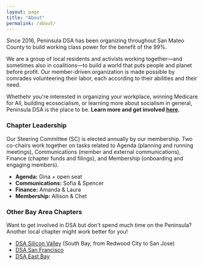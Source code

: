 ```yaml
---
layout: page
title: "About"
permalink: /about/
---
```


Since 2016, Peninsula DSA has been organizing throughout San Mateo County to build working class power for the benefit of the 99%. 
<br>

We are a group of local residents and activists working together—and sometimes also in coalitions—to build a world that puts people and planet before profit. Our member-driven organization is made possible by comrades volunteering their labor, each according to their abilities and their need.
<br>

Whethehr you're interested in organizing your workplace, winning Medicare for All, building ecosocialism, or learning more about socialism in general, Peninsula DSA is the place to be. **Learn more and get involved [here](../get-involved/).**

<h3>Chapter Leadership</h3>

Our Steering Committee (SC) is elected annually by our membership. Two co-chairs work together on tasks related to Agenda (planning and running meetings), Communications (member and external communications), Finance (chapter funds and filings), and Membership (onboarding and engaging members).

* **Agenda:** Gina + open seat
* **Communications:** Sofia & Spencer
* **Finance:** Amanda & Laura
* **Membership:** Allison & Chet

<h3>Other Bay Area Chapters</h3>

Want to get involved in DSA but don't spend much time on the Peninsula? Another local chapter might work better for you!

* [DSA Silicon Valley](https://svdsa.github.io/) (South Bay, from Redwood City to San Jose)
* [DSA San Francisco](https://dsasf.org/)
* [DSA East Bay](http://www.eastbaydsa.org/)

